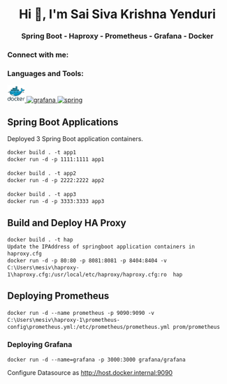 <h1 align="center">Hi 👋, I'm Sai Siva Krishna Yenduri</h1>
<h3 align="center">Spring Boot - Haproxy - Prometheus - Grafana - Docker</h3>

<h3 align="left">Connect with me:</h3>
<p align="left">
</p>

<h3 align="left">Languages and Tools:</h3>
<p align="left"> <a href="https://www.docker.com/" target="_blank" rel="noreferrer"> <img src="https://raw.githubusercontent.com/devicons/devicon/master/icons/docker/docker-original-wordmark.svg" alt="docker" width="40" height="40"/> </a> <a href="https://grafana.com" target="_blank" rel="noreferrer"> <img src="https://www.vectorlogo.zone/logos/grafana/grafana-icon.svg" alt="grafana" width="40" height="40"/> </a> <a href="https://spring.io/" target="_blank" rel="noreferrer"> <img src="https://www.vectorlogo.zone/logos/springio/springio-icon.svg" alt="spring" width="40" height="40"/> </a> </p>


## Spring Boot Applications

Deployed 3 Spring Boot application containers.
```
docker build . -t app1
docker run -d -p 1111:1111 app1

docker build . -t app2
docker run -d -p 2222:2222 app2

docker build . -t app3
docker run -d -p 3333:3333 app3
```

## Build and Deploy HA Proxy

```
docker build . -t hap
Update the IPAddress of springboot application containers in haproxy.cfg
docker run -d -p 80:80 -p 8081:8081 -p 8404:8404 -v C:\Users\mesiv\haproxy-1\haproxy.cfg:/usr/local/etc/haproxy/haproxy.cfg:ro  hap
```

## Deploying Prometheus

```
docker run -d --name prometheus -p 9090:9090 -v C:\Users\mesiv\haproxy-1\prometheus-config\prometheus.yml:/etc/prometheus/prometheus.yml prom/prometheus
```

### Deploying Grafana

```
docker run -d --name=grafana -p 3000:3000 grafana/grafana
```
Configure Datasource as http://host.docker.internal:9090
